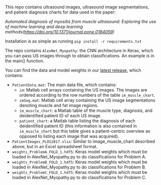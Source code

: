 This repo contains ultrasound images, ultrasound image segmentations, and patient diagnosis charts for data used in the paper:

*Automated diagnosis of myositis from muscle ultrasound: Exploring the use of machine learning and deep learning methods(https://doi.org/10.1371/journal.pone.0184059)*

Installation is as simple as running `pip install -r requirements.txt`

The repo contains `AlexNet_Myopathy`: the CNN architecture in Keras, which you can pass US images through to obtain classifications. An example is in the main() function.

You can find the data and model weights in our [latest release](https://github.com/jalbayd1/myopathy_US/releases/latest), which contains:
* `PatientData.mat`: The main data file, which contains:
    * `im`: Matlab cell arrays containing the US images. The images are ordered according to the row numbers of the table `im_muscle_chart`.
    * `imSeg.mat`: Matlab cell array containing the US image segmentations denoting muscle and fat image regions.
    * `im_muscle_chart`: a Matlab table of the muscle type, diagnosis, and deidentified patient ID of each US image.
    * `patient_chart`: a Matlab table listing the diagnosis of each deidentified patient ID (this information is also contained in `im_muscle_chart` but this table gives a patient-centric overview as opposed to listing each image that was acquired).
* `PatientImages_PLOS2017.xlsx`: Similar to image_muscle_chart described above, but in an Excel spreadsheet format.
* `weights_ProblemA_FOLD_1.hdf5`: Keras model weights which must be loaded in AlexNet_Myopathy.py to do classifications for Problem A.
* `weights_ProblemB_FOLD_1.hdf5`: Keras model weights which must be loaded in AlexNet_Myopathy.py to do classifications for Problem B.
* `weights_ProblemC_FOLD_1.hdf5`: Keras model weights which must be loaded in AlexNet_Myopathy.py to do classifications for Problem C.
